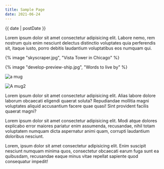 ```yaml
---
title: Sample Page
date: 2021-06-24
---
```


{{ date | postDate }}

Lorem ipsum dolor sit amet consectetur adipisicing elit. Labore nemo, rem nostrum quis enim nesciunt delectus distinctio voluptates quia perferendis sit, itaque iusto, porro debitis laudantium voluptatibus eos numquam qui.

{% image "skyscraper.jpg", "Vista Tower in Chicago" %}

{% image "develop-preview-ship.jpg", "Words to live by" %}

![a mug](https://applegate-paul.mo.cloudinary.net/another/develop-preview-ship.jpg)


![A mug2](https://applegate-paul.mo.cloudinary.net/https://storage.googleapis.com/cloudinarymedia/images/develop-preview-ship.jpg
)





Lorem ipsum dolor sit amet consectetur adipisicing elit. Alias labore dolore laborum obcaecati eligendi quaerat soluta? Repudiandae mollitia magni voluptates aliquid accusantium facere quae quasi! Sint provident facilis quaerat magni?

Lorem ipsum dolor sit amet consectetur adipisicing elit. Modi atque dolores explicabo error maiores pariatur enim assumenda, recusandae, nihil totam voluptatem numquam dicta aspernatur animi quam, corrupti laudantium doloribus nesciunt.

Lorem, ipsum dolor sit amet consectetur adipisicing elit. Enim suscipit nesciunt numquam minima quos, consectetur obcaecati earum fuga sunt ea quibusdam, recusandae eaque minus vitae repellat sapiente quod consequatur impedit!